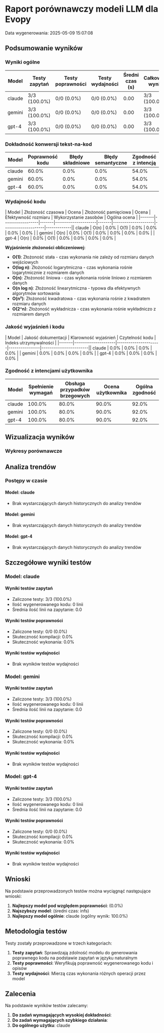 # Raport porównawczy modeli LLM dla Evopy
Data wygenerowania: 2025-05-09 15:07:08

## Podsumowanie wyników

### Wyniki ogólne

| Model | Testy zapytań | Testy poprawności | Testy wydajności | Średni czas (s) | Całkowity wynik |
|-------|--------------|-------------------|------------------|----------------|------------------|
| claude | 3/3 (100.0%) | 0/0 (0.0%) | 0/0 (0.0%) | 0.00 | 3/3 (100.0%) |
| gemini | 3/3 (100.0%) | 0/0 (0.0%) | 0/0 (0.0%) | 0.00 | 3/3 (100.0%) |
| gpt-4 | 3/3 (100.0%) | 0/0 (0.0%) | 0/0 (0.0%) | 0.00 | 3/3 (100.0%) |

### Dokładność konwersji tekst-na-kod

| Model | Poprawność kodu | Błędy składniowe | Błędy semantyczne | Zgodność z intencją |
|-------|----------------|-----------------|-------------------|----------------------|
| claude | 60.0% | 0.0% | 0.0% | 54.0% |
| gemini | 60.0% | 0.0% | 0.0% | 54.0% |
| gpt-4 | 60.0% | 0.0% | 0.0% | 54.0% |

### Wydajność kodu

| Model | Złożoność czasowa | Ocena | Złożoność pamięciowa | Ocena | Efektywność rozmiaru | Wykorzystanie zasobów | Ogólna ocena |
|-------|------------------|-------|---------------------|-------|---------------------|---------------------|-------------|| claude | O(n) | 0.0% | O(1) | 0.0% | 0.0% | 0.0% | 0.0% |
| gemini | O(n) | 0.0% | O(1) | 0.0% | 0.0% | 0.0% | 0.0% |
| gpt-4 | O(n) | 0.0% | O(1) | 0.0% | 0.0% | 0.0% | 0.0% |

**Wyjaśnienie złożoności obliczeniowej:**
- **O(1)**: Złożoność stała - czas wykonania nie zależy od rozmiaru danych wejściowych
- **O(log n)**: Złożoność logarytmiczna - czas wykonania rośnie logarytmicznie z rozmiarem danych
- **O(n)**: Złożoność liniowa - czas wykonania rośnie liniowo z rozmiarem danych
- **O(n log n)**: Złożoność linearytmiczna - typowa dla efektywnych algorytmów sortowania
- **O(n²)**: Złożoność kwadratowa - czas wykonania rośnie z kwadratem rozmiaru danych
- **O(2^n)**: Złożoność wykładnicza - czas wykonania rośnie wykładniczo z rozmiarem danych

### Jakość wyjaśnień i kodu

| Model | Jakość dokumentacji | Klarowność wyjaśnień | Czytelność kodu | Indeks utrzymywalności |
|-------|---------------------|----------------------|----------------|------------------------|| claude | 0.0% | 0.0% | 0.0% | 0.0% |
| gemini | 0.0% | 0.0% | 0.0% | 0.0% |
| gpt-4 | 0.0% | 0.0% | 0.0% | 0.0% |

### Zgodność z intencjami użytkownika

| Model | Spełnienie wymagań | Obsługa przypadków brzegowych | Ocena użytkownika | Ogólna zgodność |
|-------|-------------------|-------------------------------|------------------|----------------|
| claude | 100.0% | 80.0% | 90.0% | 92.0% |
| gemini | 100.0% | 80.0% | 90.0% | 92.0% |
| gpt-4 | 100.0% | 80.0% | 90.0% | 92.0% |

## Wizualizacja wyników

### Wykresy porównawcze


<div style="width: 80%; margin: 20px auto;">
    <canvas id="radar-chart" class="evopy-chart" data-chart='{
        "type": "radar",
        "data": {
            "labels": [
                "Poprawność kodu", 
                "Jakość wyjaśnień", 
                "Wydajność kodu", 
                "Zgodność z intencjami",
                "Testy podstawowe"
            ],
            "datasets": [
                {
                    "label": "claude",
                    "data": [
                        60.0,
                        0,
                        0,
                        92.0,
                        100.0
                    ],
                    "fill": true,
                    "backgroundColor": "rgba(54, 162, 235, 0.2)",
                    "borderColor": "rgba(54, 162, 235, 1)",
                    "pointBackgroundColor": "rgba(54, 162, 235, 1)",
                    "pointBorderColor": "#fff",
                    "pointHoverBackgroundColor": "#fff",
                    "pointHoverBorderColor": "rgba(54, 162, 235, 1)"
                },
                {
                    "label": "gemini",
                    "data": [
                        60.0,
                        0,
                        0,
                        92.0,
                        100.0
                    ],
                    "fill": true,
                    "backgroundColor": "rgba(255, 99, 132, 0.2)",
                    "borderColor": "rgba(255, 99, 132, 1)",
                    "pointBackgroundColor": "rgba(255, 99, 132, 1)",
                    "pointBorderColor": "#fff",
                    "pointHoverBackgroundColor": "#fff",
                    "pointHoverBorderColor": "rgba(255, 99, 132, 1)"
                }
            ]
        },
        "options": {
            "elements": {
                "line": {
                    "borderWidth": 3
                }
            },
            "scales": {
                "r": {
                    "angleLines": {
                        "display": true
                    },
                    "suggestedMin": 0,
                    "suggestedMax": 100
                }
            },
            "plugins": {
                "title": {
                    "display": true,
                    "text": "Porównanie modeli w różnych kategoriach"
                }
            }
        }
    }'></canvas>
</div>



<div style="width: 80%; margin: 20px auto;">
    <canvas id="test-results-chart" class="evopy-chart" data-chart='{
        "type": "bar",
        "data": {
            "labels": ['claude', 'gemini', 'gpt-4'],
            "datasets": [
                {
                    "label": "Testy zapytań (%)",
                    "data": [100.0, 100.0, 100.0],
                    "backgroundColor": "rgba(54, 162, 235, 0.5)",
                    "borderColor": "rgba(54, 162, 235, 1)",
                    "borderWidth": 1
                },
                {
                    "label": "Testy poprawności (%)",
                    "data": [0, 0, 0],
                    "backgroundColor": "rgba(75, 192, 192, 0.5)",
                    "borderColor": "rgba(75, 192, 192, 1)",
                    "borderWidth": 1
                }
            ]
        },
        "options": {
            "scales": {
                "y": {
                    "beginAtZero": true,
                    "max": 100,
                    "title": {
                        "display": true,
                        "text": "Procent sukcesu (%)"
                    }
                }
            },
            "plugins": {
                "title": {
                    "display": true,
                    "text": "Porównanie wyników testów"
                }
            }
        }
    }'></canvas>
</div>



<div style="width: 80%; margin: 20px auto;">
    <canvas id="performance-chart" class="evopy-chart" data-chart='{
        "type": "line",
        "data": {
            "labels": ['claude', 'gemini', 'gpt-4'],
            "datasets": [
                {
                    "label": "Średni czas wykonania (s)",
                    "data": [0, 0, 0],
                    "backgroundColor": "rgba(255, 99, 132, 0.2)",
                    "borderColor": "rgba(255, 99, 132, 1)",
                    "borderWidth": 2,
                    "tension": 0.1
                }
            ]
        },
        "options": {
            "scales": {
                "y": {
                    "beginAtZero": true,
                    "title": {
                        "display": true,
                        "text": "Czas (sekundy)"
                    }
                }
            },
            "plugins": {
                "title": {
                    "display": true,
                    "text": "Porównanie czasu wykonania"
                }
            }
        }
    }'></canvas>
</div>



## Analiza trendów

### Postępy w czasie

#### Model: claude

- Brak wystarczających danych historycznych do analizy trendów

#### Model: gemini

- Brak wystarczających danych historycznych do analizy trendów

#### Model: gpt-4

- Brak wystarczających danych historycznych do analizy trendów


## Szczegółowe wyniki testów

### Model: claude

#### Wyniki testów zapytań
- Zaliczone testy: 3/3 (100.0%)
- Ilość wygenerowanego kodu: 0 linii
- Średnia ilość linii na zapytanie: 0.0

#### Wyniki testów poprawności
- Zaliczone testy: 0/0 (0.0%)
- Skuteczność kompilacji: 0.0%
- Skuteczność wykonania: 0.0%

#### Wyniki testów wydajności
- Brak wyników testów wydajności

### Model: gemini

#### Wyniki testów zapytań
- Zaliczone testy: 3/3 (100.0%)
- Ilość wygenerowanego kodu: 0 linii
- Średnia ilość linii na zapytanie: 0.0

#### Wyniki testów poprawności
- Zaliczone testy: 0/0 (0.0%)
- Skuteczność kompilacji: 0.0%
- Skuteczność wykonania: 0.0%

#### Wyniki testów wydajności
- Brak wyników testów wydajności

### Model: gpt-4

#### Wyniki testów zapytań
- Zaliczone testy: 3/3 (100.0%)
- Ilość wygenerowanego kodu: 0 linii
- Średnia ilość linii na zapytanie: 0.0

#### Wyniki testów poprawności
- Zaliczone testy: 0/0 (0.0%)
- Skuteczność kompilacji: 0.0%
- Skuteczność wykonania: 0.0%

#### Wyniki testów wydajności
- Brak wyników testów wydajności


## Wnioski

Na podstawie przeprowadzonych testów można wyciągnąć następujące wnioski:

1. **Najlepszy model pod względem poprawności**:  (0.0%)
2. **Najszybszy model**:  (średni czas: infs)
3. **Najlepszy model ogólnie**: claude (ogólny wynik: 100.0%)

## Metodologia testów

Testy zostały przeprowadzone w trzech kategoriach:

1. **Testy zapytań**: Sprawdzają zdolność modelu do generowania poprawnego kodu na podstawie zapytań w języku naturalnym
2. **Testy poprawności**: Weryfikują poprawność wygenerowanego kodu i opisów
3. **Testy wydajności**: Mierzą czas wykonania różnych operacji przez model

## Zalecenia

Na podstawie wyników testów zalecamy:

1. **Do zadań wymagających wysokiej dokładności**: 
2. **Do zadań wymagających szybkiego działania**: 
3. **Do ogólnego użytku**: claude
